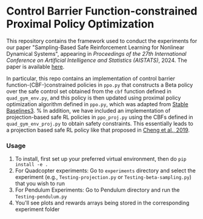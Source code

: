 # Control Barrier Function-constrained Proximal Policy Optimization

This repository contains the framework used to conduct the experiments for our paper "Sampling-Based Safe Reinforcement Learning for Nonlinear Dynamical Systems", appearing in _Proceedings of the 27th International Conference on Artificial Intelligence and Statistics (AISTATS)_, 2024. The paper is available [here](https://arxiv.org/abs/2403.04007).

In particular, this repo contains an implementation of control barrier function-(CBF-)constrained policies in `ppo.py` that constructs a Beta policy over the safe control set obtained from the `cbf` function defined in `quad_gym_env.py`, and this policy is then updated using proximal policy optimization algorithm defined in `ppo.py`, which was adapted from [Stable Baselines3](https://stable-baselines3.readthedocs.io/en/master/).
%
In addition, we have included an implementation of projection-based safe RL policies in `ppo_proj.py` using the CBFs defined in `quad_gym_env_proj.py` to obtain safety constraints. This essentially leads to a projection based safe RL policy like that proposed in [Cheng et al., 2019](https://cdn.aaai.org/ojs/4213/4213-13-7267-1-10-20190705.pdf).

### Usage

1) To install, first set up your preferred virtual environment, then do `pip install -e .`
2) For Quadcopter experiments:
    Go to `experiments` directory and select the experiment (e.g., `Testing-projection.py` or `Testing-beta-sampling.py`) that you wish to run
3) For Pendulum Experiments:
    Go to Pendulum directory and run the `Testing-pendulum.py`
5) You'll see plots and rewards arrays being stored in the corresponding experiment folder
